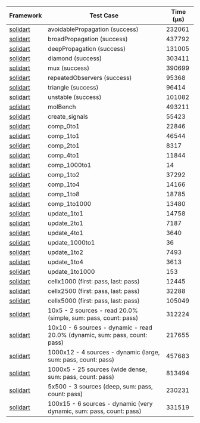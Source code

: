 | Framework | Test Case | Time (μs) |
| --- | --- | --- |
| [solidart](https://github.com/nank1ro/solidart) | avoidablePropagation (success) | 232061 |
| [solidart](https://github.com/nank1ro/solidart) | broadPropagation (success) | 437792 |
| [solidart](https://github.com/nank1ro/solidart) | deepPropagation (success) | 131005 |
| [solidart](https://github.com/nank1ro/solidart) | diamond (success) | 303411 |
| [solidart](https://github.com/nank1ro/solidart) | mux (success) | 390699 |
| [solidart](https://github.com/nank1ro/solidart) | repeatedObservers (success) | 95368 |
| [solidart](https://github.com/nank1ro/solidart) | triangle (success) | 96414 |
| [solidart](https://github.com/nank1ro/solidart) | unstable (success) | 101082 |
| [solidart](https://github.com/nank1ro/solidart) | molBench | 493211 |
| [solidart](https://github.com/nank1ro/solidart) | create_signals | 55423 |
| [solidart](https://github.com/nank1ro/solidart) | comp_0to1 | 22846 |
| [solidart](https://github.com/nank1ro/solidart) | comp_1to1 | 46544 |
| [solidart](https://github.com/nank1ro/solidart) | comp_2to1 | 8317 |
| [solidart](https://github.com/nank1ro/solidart) | comp_4to1 | 11844 |
| [solidart](https://github.com/nank1ro/solidart) | comp_1000to1 | 14 |
| [solidart](https://github.com/nank1ro/solidart) | comp_1to2 | 37292 |
| [solidart](https://github.com/nank1ro/solidart) | comp_1to4 | 14166 |
| [solidart](https://github.com/nank1ro/solidart) | comp_1to8 | 18785 |
| [solidart](https://github.com/nank1ro/solidart) | comp_1to1000 | 13480 |
| [solidart](https://github.com/nank1ro/solidart) | update_1to1 | 14758 |
| [solidart](https://github.com/nank1ro/solidart) | update_2to1 | 7187 |
| [solidart](https://github.com/nank1ro/solidart) | update_4to1 | 3640 |
| [solidart](https://github.com/nank1ro/solidart) | update_1000to1 | 36 |
| [solidart](https://github.com/nank1ro/solidart) | update_1to2 | 7493 |
| [solidart](https://github.com/nank1ro/solidart) | update_1to4 | 3613 |
| [solidart](https://github.com/nank1ro/solidart) | update_1to1000 | 153 |
| [solidart](https://github.com/nank1ro/solidart) | cellx1000 (first: pass, last: pass) | 12445 |
| [solidart](https://github.com/nank1ro/solidart) | cellx2500 (first: pass, last: pass) | 32288 |
| [solidart](https://github.com/nank1ro/solidart) | cellx5000 (first: pass, last: pass) | 105049 |
| [solidart](https://github.com/nank1ro/solidart) | 10x5 - 2 sources - read 20.0% (simple, sum: pass, count: pass) | 312224 |
| [solidart](https://github.com/nank1ro/solidart) | 10x10 - 6 sources - dynamic - read 20.0% (dynamic, sum: pass, count: pass) | 217655 |
| [solidart](https://github.com/nank1ro/solidart) | 1000x12 - 4 sources - dynamic (large, sum: pass, count: pass) | 457683 |
| [solidart](https://github.com/nank1ro/solidart) | 1000x5 - 25 sources (wide dense, sum: pass, count: pass) | 813494 |
| [solidart](https://github.com/nank1ro/solidart) | 5x500 - 3 sources (deep, sum: pass, count: pass) | 230231 |
| [solidart](https://github.com/nank1ro/solidart) | 100x15 - 6 sources - dynamic (very dynamic, sum: pass, count: pass) | 331519 |
